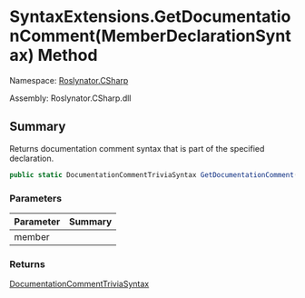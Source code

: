 # SyntaxExtensions\.GetDocumentationComment\(MemberDeclarationSyntax\) Method

Namespace: [Roslynator.CSharp](../../README.md)

Assembly: Roslynator\.CSharp\.dll

## Summary

Returns documentation comment syntax that is part of the specified declaration\.

```csharp
public static DocumentationCommentTriviaSyntax GetDocumentationComment(this MemberDeclarationSyntax member)
```

### Parameters

| Parameter | Summary |
| --------- | ------- |
| member | |

### Returns

[DocumentationCommentTriviaSyntax](https://docs.microsoft.com/en-us/dotnet/api/microsoft.codeanalysis.csharp.syntax.documentationcommenttriviasyntax)




